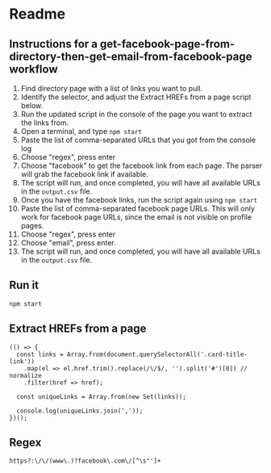 # Readme

## Instructions for a get-facebook-page-from-directory-then-get-email-from-facebook-page workflow
1. Find directory page with a list of links you want to pull.
2. Identify the selector, and adjust the Extract HREFs from a page script below.
3. Run the updated script in the console of the page you want to extract the links from.
4. Open a terminal, and type `npm start`
5. Paste the list of comma-separated URLs that you got from the console log
6. Choose "regex", press enter
7. Choose "facebook" to get the facebook link from each page. The parser will grab the facebook link if available.
8. The script will run, and once completed, you will have all available URLs in the `output.csv` file.
9. Once you have the facebook links, run the script again using `npm start`
10. Paste the list of comma-separated facebook page URLs. This will only work for facebook page URLs, since the email is not visible on profile pages.
11. Choose "regex", press enter
12. Choose "email", press enter.
13. The script will run, and once completed, you will have all available URLs in the `output.csv` file.

## Run it
`npm start`

## Extract HREFs from a page
```
(() => {
  const links = Array.from(document.querySelectorAll('.card-title-link'))
    .map(el => el.href.trim().replace(/\/$/, '').split('#')[0]) // normalize
    .filter(href => href);

  const uniqueLinks = Array.from(new Set(links));

  console.log(uniqueLinks.join(','));
})();
```


## Regex
```
https?:\/\/(www\.)?facebook\.com\/[^\s"']+
```